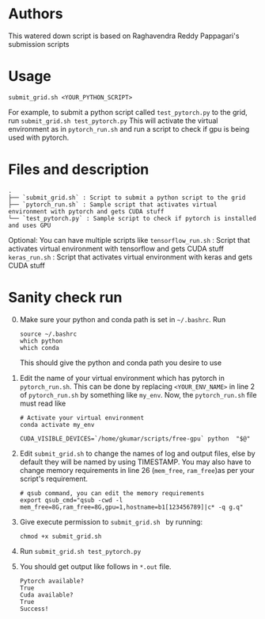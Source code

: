 # Authors
This watered down script is based on Raghavendra Reddy Pappagari's submission scripts

# Usage
`submit_grid.sh <YOUR_PYTHON_SCRIPT>`

For example, to submit a python script called `test_pytorch.py` to the grid, run
`submit_grid.sh test_pytorch.py`
This will activate the virtual environment as in `pytorch_run.sh` and run a script to check if gpu is being used with pytorch.

# Files and description 
```
.
├── `submit_grid.sh` : Script to submit a python script to the grid
├── `pytorch_run.sh` : Sample script that activates virtual environment with pytorch and gets CUDA stuff
└── `test_pytorch.py` : Sample script to check if pytorch is installed and uses GPU

```

Optional: You can have multiple scripts like
`tensorflow_run.sh` : Script that activates virtual environment with tensorflow and gets CUDA stuff
`keras_run.sh` : Script that activates virtual environment with keras and gets CUDA stuff

# Sanity check run
0) Make sure your python and conda path is set in `~/.bashrc`. Run 
    ```
    source ~/.bashrc
    which python
    which conda
    ```
    This should give the python and conda path you desire to use
1) Edit the name of your virtual environment which has pytorch in `pytorch_run.sh`. This can be done by replacing `<YOUR_ENV_NAME>` in line 2 of `pytorch_run.sh` by something like `my_env`. Now, the `pytorch_run.sh` file must read like
    ```
    # Activate your virtual environment
    conda activate my_env

    CUDA_VISIBLE_DEVICES=`/home/gkumar/scripts/free-gpu` python  "$@"
    ```

2) Edit `submit_grid.sh` to change the names of log and output files, else by default they will be named by using TIMESTAMP. You may also have to change memory requirements in line 26 (`mem_free`, `ram_free`)as per your script's requirement.
    ```
    # qsub command, you can edit the memory requirements
    export qsub_cmd="qsub -cwd -l mem_free=8G,ram_free=8G,gpu=1,hostname=b1[123456789]|c* -q g.q"
    ```
3) Give execute permission to `submit_grid.sh ` by running:
    ```
    chmod +x submit_grid.sh 
    ```
4) Run `submit_grid.sh test_pytorch.py`
5) You should get output like follows in `*.out` file.

    ```
    Pytorch available?
    True
    Cuda available?
    True
    Success!
    ```
